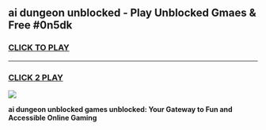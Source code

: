 
## ai dungeon unblocked - Play Unblocked Gmaes & Free #0n5dk
<h3>
<a href="https://news.freeplayer.one?title=ai_dungeon_unblocked&ref=24F">CLICK TO PLAY</a></h3>
<hr>

<h3>
<a href="https://news.freeplayer.one?title=ai_dungeon_unblocked&ref=24F">CLICK 2 PLAY</a>
  
</h3>

<a href="https://news.freeplayer.one?title=ai_dungeon_unblocked&ref=24F/"><img src="https://clearcache.store/games.png"></a>


**ai dungeon unblocked games unblocked: Your Gateway to Fun and Accessible Online Gaming**
